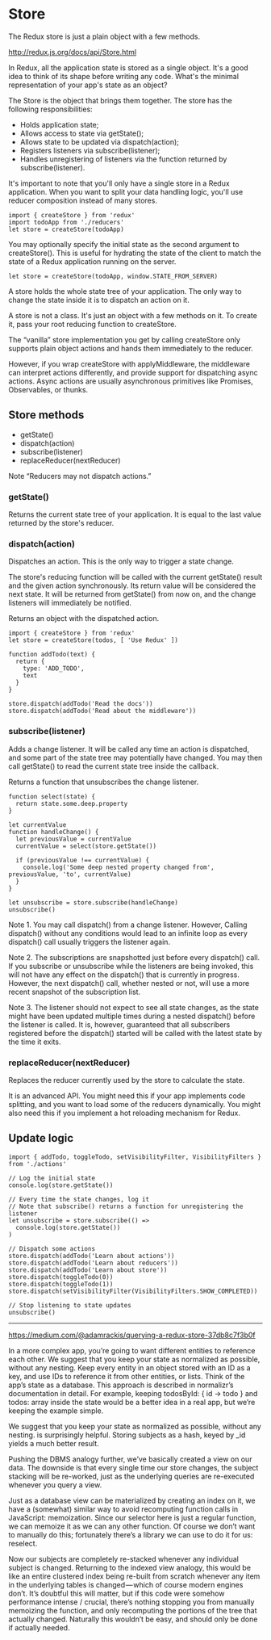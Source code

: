 # Store

The Redux store is just a plain object with a few methods.

http://redux.js.org/docs/api/Store.html

In Redux, all the application state is stored as a single object. It's a good idea to think of its shape before writing any code. What's the minimal representation of your app's state as an object?

The Store is the object that brings them together. The store has the following responsibilities:

* Holds application state;
* Allows access to state via getState();
* Allows state to be updated via dispatch(action);
* Registers listeners via subscribe(listener);
* Handles unregistering of listeners via the function returned by subscribe(listener).

It's important to note that you'll only have a single store in a Redux application. When you want to split your data handling logic, you'll use reducer composition instead of many stores.

```
import { createStore } from 'redux'
import todoApp from './reducers'
let store = createStore(todoApp)
```
You may optionally specify the initial state as the second argument to createStore(). This is useful for hydrating the state of the client to match the state of a Redux application running on the server.

```
let store = createStore(todoApp, window.STATE_FROM_SERVER)
```

A store holds the whole state tree of your application.
The only way to change the state inside it is to dispatch an action on it.

A store is not a class. It's just an object with a few methods on it.
To create it, pass your root reducing function to createStore.

The “vanilla” store implementation you get by calling createStore only supports plain object actions and hands them immediately to the reducer.

However, if you wrap createStore with applyMiddleware, the middleware can interpret actions differently, and provide support for dispatching async actions. Async actions are usually asynchronous primitives like Promises, Observables, or thunks.

## Store methods

* getState()
* dispatch(action)
* subscribe(listener)
* replaceReducer(nextReducer)

Note “Reducers may not dispatch actions.”

### getState()

Returns the current state tree of your application.
It is equal to the last value returned by the store's reducer.

### dispatch(action)

Dispatches an action. This is the only way to trigger a state change.

The store's reducing function will be called with the current getState() result and the given action synchronously. Its return value will be considered the next state. It will be returned from getState() from now on, and the change listeners will immediately be notified.

Returns an object with the dispatched action.

```
import { createStore } from 'redux'
let store = createStore(todos, [ 'Use Redux' ])

function addTodo(text) {
  return {
    type: 'ADD_TODO',
    text
  }
}

store.dispatch(addTodo('Read the docs'))
store.dispatch(addTodo('Read about the middleware'))
```

### subscribe(listener)

Adds a change listener. It will be called any time an action is dispatched, and some part of the state tree may potentially have changed. You may then call getState() to read the current state tree inside the callback.

Returns a function that unsubscribes the change listener.

```
function select(state) {
  return state.some.deep.property
}

let currentValue
function handleChange() {
  let previousValue = currentValue
  currentValue = select(store.getState())

  if (previousValue !== currentValue) {
    console.log('Some deep nested property changed from', previousValue, 'to', currentValue)
  }
}

let unsubscribe = store.subscribe(handleChange)
unsubscribe()
```

Note 1. You may call dispatch() from a change listener. However, Calling dispatch() without any conditions would lead to an infinite loop as every dispatch() call usually triggers the listener again.

Note 2. The subscriptions are snapshotted just before every dispatch() call. If you subscribe or unsubscribe while the listeners are being invoked, this will not have any effect on the dispatch() that is currently in progress. However, the next dispatch() call, whether nested or not, will use a more recent snapshot of the subscription list.

Note 3. The listener should not expect to see all state changes, as the state might have been updated multiple times during a nested dispatch() before the listener is called. It is, however, guaranteed that all subscribers registered before the dispatch() started will be called with the latest state by the time it exits.

### replaceReducer(nextReducer)

Replaces the reducer currently used by the store to calculate the state.

It is an advanced API. You might need this if your app implements code splitting, and you want to load some of the reducers dynamically. You might also need this if you implement a hot reloading mechanism for Redux.



## Update logic

```
import { addTodo, toggleTodo, setVisibilityFilter, VisibilityFilters } from './actions'

// Log the initial state
console.log(store.getState())

// Every time the state changes, log it
// Note that subscribe() returns a function for unregistering the listener
let unsubscribe = store.subscribe(() =>
  console.log(store.getState())
)

// Dispatch some actions
store.dispatch(addTodo('Learn about actions'))
store.dispatch(addTodo('Learn about reducers'))
store.dispatch(addTodo('Learn about store'))
store.dispatch(toggleTodo(0))
store.dispatch(toggleTodo(1))
store.dispatch(setVisibilityFilter(VisibilityFilters.SHOW_COMPLETED))

// Stop listening to state updates
unsubscribe()
```

----

https://medium.com/@adamrackis/querying-a-redux-store-37db8c7f3b0f

In a more complex app, you’re going to want different entities to reference each other. We suggest that you keep your state as normalized as possible, without any nesting. Keep every entity in an object stored with an ID as a key, and use IDs to reference it from other entities, or lists. Think of the app’s state as a database. This approach is described in normalizr’s documentation in detail. For example, keeping todosById: { id -> todo } and todos: array<id> inside the state would be a better idea in a real app, but we’re keeping the example simple.

We suggest that you keep your state as normalized as possible, without any nesting.
is surprisingly helpful. Storing subjects as a hash, keyed by _id yields a much better result.

Pushing the DBMS analogy further, we’ve basically created a view on our data. The downside is that every single time our store changes, the subject stacking will be re-worked, just as the underlying queries are re-executed whenever you query a view.

Just as a database view can be materialized by creating an index on it, we have a (somewhat) similar way to avoid recomputing function calls in JavaScript: memoization. Since our selector here is just a regular function, we can memoize it as we can any other function. Of course we don’t want to manually do this; fortunately there’s a library we can use to do it for us: reselect.

Now our subjects are completely re-stacked whenever any individual subject is changed. Returning to the indexed view analogy, this would be like an entire clustered index being re-built from scratch whenever any item in the underlying tables is changed — which of course modern engines don’t. It’s doubtful this will matter, but if this code were somehow performance intense / crucial, there’s nothing stopping you from manually memoizing the function, and only recomputing the portions of the tree that actually changed. Naturally this wouldn’t be easy, and should only be done if actually needed.
